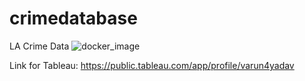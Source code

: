 # crimedatabase
LA Crime Data
![docker_image](https://github.com/user-attachments/assets/e087ff1f-b22b-4fed-a11a-ea0c20b0a4b3)

Link for Tableau: https://public.tableau.com/app/profile/varun4yadav
